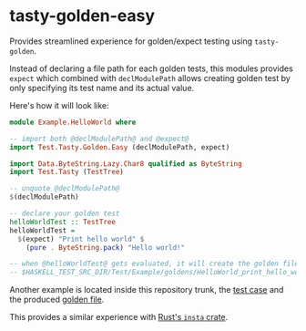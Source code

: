 # tasty-golden-easy

Provides streamlined experience for golden/expect testing using `tasty-golden`.

Instead of declaring a file path for each golden tests, this modules provides `expect` which combined with
`declModulePath` allows creating golden test by only specifying its test name and its actual value.

Here's how it will look like:

```haskell
module Example.HelloWorld where

-- import both @declModulePath@ and @expect@
import Test.Tasty.Golden.Easy (declModulePath, expect)

import Data.ByteString.Lazy.Char8 qualified as ByteString
import Test.Tasty (TestTree)

-- unquote @declModulePath@
$(declModulePath)

-- declare your golden test
helloWorldTest :: TestTree
helloWorldTest =
  $(expect) "Print hello world" $
    (pure . ByteString.pack) "Hello world!"

-- when @helloWorldTest@ gets evaluated, it will create the golden file at
-- $HASKELL_TEST_SRC_DIR/Test/Example/goldens/HelloWorld_print_hello_world.golden
```

Another example is located inside this repository trunk,
the [test case](https://github.com/kafji/tasty-golden-easy/blob/master/test/Example/HelloWorld.hs)
and the produced [golden file](https://github.com/kafji/tasty-golden-easy/tree/master/test/Example/goldens).

This provides a similar experience with [Rust's `insta` crate](https://crates.io/crates/insta).
